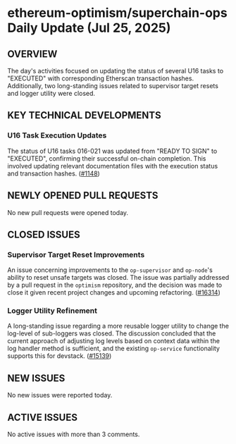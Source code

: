 # ethereum-optimism/superchain-ops Daily Update (Jul 25, 2025)
## OVERVIEW 
The day's activities focused on updating the status of several U16 tasks to "EXECUTED" with corresponding Etherscan transaction hashes. Additionally, two long-standing issues related to supervisor target resets and logger utility were closed.

## KEY TECHNICAL DEVELOPMENTS

### U16 Task Execution Updates
The status of U16 tasks 016-021 was updated from "READY TO SIGN" to "EXECUTED", confirming their successful on-chain completion. This involved updating relevant documentation files with the execution status and transaction hashes. ([#1148](https://github.com/ethereum-optimism/superchain-ops/pull/1148))

## NEWLY OPENED PULL REQUESTS
No new pull requests were opened today.

## CLOSED ISSUES

### Supervisor Target Reset Improvements
An issue concerning improvements to the `op-supervisor` and `op-node`'s ability to reset unsafe targets was closed. The issue was partially addressed by a pull request in the `optimism` repository, and the decision was made to close it given recent project changes and upcoming refactoring. ([#16314](https://github.com/ethereum-optimism/superchain-ops/issues/16314))

### Logger Utility Refinement
A long-standing issue regarding a more reusable logger utility to change the log-level of sub-loggers was closed. The discussion concluded that the current approach of adjusting log levels based on context data within the log handler method is sufficient, and the existing `op-service` functionality supports this for devstack. ([#15139](https://github.com/ethereum-optimism/superchain-ops/issues/15139))

## NEW ISSUES
No new issues were reported today.

## ACTIVE ISSUES
No active issues with more than 3 comments.